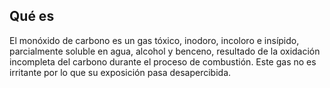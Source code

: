 ## Qué es

El monóxido de carbono es un gas tóxico, inodoro, incoloro e insípido, parcialmente soluble en agua, alcohol y benceno, resultado de la oxidación incompleta del carbono durante el proceso de combustión. Este gas no es irritante por lo que su exposición pasa desapercibida.
